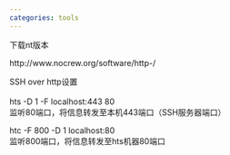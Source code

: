 ```yaml
---
categories: tools
---
```

<p>下载nt版本</p>
<p>http://www.nocrew.org/software/http-/</p>
<p>SSH over http设置<br /><br />hts -D 1 -F localhost:443 80<br />监听80端口，将信息转发至本机443端口（SSH服务器端口）</p>
<p>htc -F 800 -D 1 localhost:80<br />监听800端口，将信息转发至hts机器80端口</p>